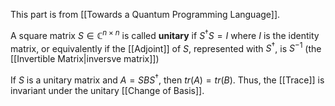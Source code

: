 This part is from [[Towards a Quantum Programming Language]]. 

A square matrix $S \in \mathbb{C}^{n\times n}$ is called **unitary** if $S^\dagger S = I$ where $I$ is the identity matrix, or equivalently if the [[Adjoint]] of $S$, represented with $S^\dagger$, is $S^{-1}$ (the [[Invertible Matrix|inversve matrix]])

If $S$ is a unitary matrix and $A = SBS^\dagger$, then $tr(A) = tr(B)$. 
Thus, the [[Trace]] is invariant under the unitary [[Change of Basis]].

